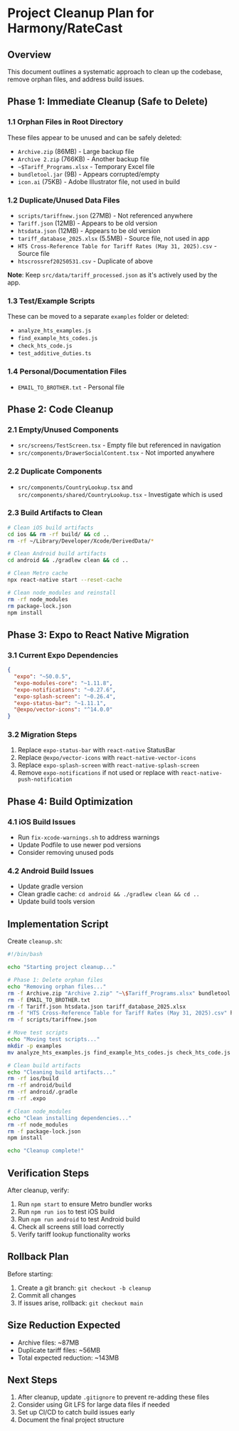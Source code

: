 # Project Cleanup Plan for Harmony/RateCast

## Overview
This document outlines a systematic approach to clean up the codebase, remove orphan files, and address build issues.

## Phase 1: Immediate Cleanup (Safe to Delete)

### 1.1 Orphan Files in Root Directory
These files appear to be unused and can be safely deleted:

- `Archive.zip` (86MB) - Large backup file
- `Archive 2.zip` (766KB) - Another backup file
- `~$Tariff_Programs.xlsx` - Temporary Excel file
- `bundletool.jar` (9B) - Appears corrupted/empty
- `icon.ai` (75KB) - Adobe Illustrator file, not used in build

### 1.2 Duplicate/Unused Data Files
- `scripts/tariffnew.json` (27MB) - Not referenced anywhere
- `Tariff.json` (12MB) - Appears to be old version
- `htsdata.json` (12MB) - Appears to be old version
- `tariff_database_2025.xlsx` (5.5MB) - Source file, not used in app
- `HTS Cross-Reference Table for Tariff Rates (May 31, 2025).csv` - Source file
- `htscrossref20250531.csv` - Duplicate of above

**Note**: Keep `src/data/tariff_processed.json` as it's actively used by the app.

### 1.3 Test/Example Scripts
These can be moved to a separate `examples` folder or deleted:
- `analyze_hts_examples.js`
- `find_example_hts_codes.js`
- `check_hts_code.js`
- `test_additive_duties.ts`

### 1.4 Personal/Documentation Files
- `EMAIL_TO_BROTHER.txt` - Personal file

## Phase 2: Code Cleanup

### 2.1 Empty/Unused Components
- `src/screens/TestScreen.tsx` - Empty file but referenced in navigation
- `src/components/DrawerSocialContent.tsx` - Not imported anywhere

### 2.2 Duplicate Components
- `src/components/CountryLookup.tsx` and `src/components/shared/CountryLookup.tsx` - Investigate which is used

### 2.3 Build Artifacts to Clean
```bash
# Clean iOS build artifacts
cd ios && rm -rf build/ && cd ..
rm -rf ~/Library/Developer/Xcode/DerivedData/*

# Clean Android build artifacts
cd android && ./gradlew clean && cd ..

# Clean Metro cache
npx react-native start --reset-cache

# Clean node_modules and reinstall
rm -rf node_modules
rm package-lock.json
npm install
```

## Phase 3: Expo to React Native Migration

### 3.1 Current Expo Dependencies
```json
{
  "expo": "~50.0.5",
  "expo-modules-core": "~1.11.8",
  "expo-notifications": "~0.27.6",
  "expo-splash-screen": "~0.26.4",
  "expo-status-bar": "~1.11.1",
  "@expo/vector-icons": "^14.0.0"
}
```

### 3.2 Migration Steps
1. Replace `expo-status-bar` with `react-native` StatusBar
2. Replace `@expo/vector-icons` with `react-native-vector-icons`
3. Replace `expo-splash-screen` with `react-native-splash-screen`
4. Remove `expo-notifications` if not used or replace with `react-native-push-notification`

## Phase 4: Build Optimization

### 4.1 iOS Build Issues
- Run `fix-xcode-warnings.sh` to address warnings
- Update Podfile to use newer pod versions
- Consider removing unused pods

### 4.2 Android Build Issues
- Update gradle version
- Clean gradle cache: `cd android && ./gradlew clean && cd ..`
- Update build tools version

## Implementation Script

Create `cleanup.sh`:

```bash
#!/bin/bash

echo "Starting project cleanup..."

# Phase 1: Delete orphan files
echo "Removing orphan files..."
rm -f Archive.zip "Archive 2.zip" "~\$Tariff_Programs.xlsx" bundletool.jar icon.ai
rm -f EMAIL_TO_BROTHER.txt
rm -f Tariff.json htsdata.json tariff_database_2025.xlsx
rm -f "HTS Cross-Reference Table for Tariff Rates (May 31, 2025).csv" htscrossref20250531.csv
rm -f scripts/tariffnew.json

# Move test scripts
echo "Moving test scripts..."
mkdir -p examples
mv analyze_hts_examples.js find_example_hts_codes.js check_hts_code.js test_additive_duties.ts examples/ 2>/dev/null || true

# Clean build artifacts
echo "Cleaning build artifacts..."
rm -rf ios/build
rm -rf android/build
rm -rf android/.gradle
rm -rf .expo

# Clean node_modules
echo "Clean installing dependencies..."
rm -rf node_modules
rm -f package-lock.json
npm install

echo "Cleanup complete!"
```

## Verification Steps

After cleanup, verify:
1. Run `npm start` to ensure Metro bundler works
2. Run `npm run ios` to test iOS build
3. Run `npm run android` to test Android build
4. Check all screens still load correctly
5. Verify tariff lookup functionality works

## Rollback Plan

Before starting:
1. Create a git branch: `git checkout -b cleanup`
2. Commit all changes
3. If issues arise, rollback: `git checkout main`

## Size Reduction Expected

- Archive files: ~87MB
- Duplicate tariff files: ~56MB
- Total expected reduction: ~143MB

## Next Steps

1. After cleanup, update `.gitignore` to prevent re-adding these files
2. Consider using Git LFS for large data files if needed
3. Set up CI/CD to catch build issues early
4. Document the final project structure
